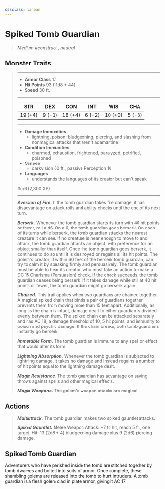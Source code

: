 ```yaml
---
cssclass: kanban
---
```


# Spiked Tomb Guardian
>*Medium #construct , neutral*
## Monster Traits
>___
>- **Armor Class** 17
>- **Hit Points** 93 (11d8 + 44)
>- **Speed** 30 ft.
>___
>|STR|DEX|CON|INT|WIS|CHA|
>|:---:|:---:|:---:|:---:|:---:|:---:|
>|19 (+4)|9 (-1)|18 (+4)|6 (-2)|10 (+0)|5 (-3)|
>___
>- **Damage Immunities**
>	 - lightning, poison; bludgeoning, piercing, and slashing from nonmagical attacks that aren't adamantine
>- **Condition Immunities**
>	 - charmed, exhaustion, frightened, paralyzed, petrified, poisoned
>- **Senses**
>	 - darkvision 60 ft., passive Perception 10
>- **Languages**
>	 - understands the languages of its creator but can't speak
>
> #cr6 (2,300 XP)
>___
>***Aversion of Fire.*** If the tomb guardian takes fire damage, it has disadvantage on attack rolls and ability checks until the end of its next turn.  
>
>***Berserk.*** Whenever the tomb guardian starts its turn with 40 hit points or fewer, roll a d6. On a 6, the tomb guardian goes berserk. On each of its turns while berserk, the tomb guardian attacks the nearest creature it can see. If no creature is near enough to move to and attack, the tomb guardian attacks an object, with preference for an object smaller than itself. Once the tomb guardian goes berserk, it continues to do so until it is destroyed or regains all its hit points. The golem's creator, if within 60 feet of the berserk tomb guardian, can try to calm it by speaking firmly and persuasively. The tomb guardian must be able to hear its creator, who must take an action to make a DC 15 Charisma (Persuasion) check. If the check succeeds, the tomb guardian ceases being berserk. If it takes damage while still at 40 hit points or fewer, the tomb guardian might go berserk again.  
>
>***Chained.*** This trait applies when two guardians are chained together.  
>A magical spiked chain that binds a pair of guardians together prevents them from moving more than 15 feet apart. Additionally, as long as the chain is intact, damage dealt to either guardian is divided evenly between them. The spiked chain can be attacked separately and has AC 18, a damage threshold of 10, 5 hit points, and immunity to poison and psychic damage. If the chain breaks, both tomb guardians instantly go berserk.  
>
>***Immutable Form.*** The tomb guardian is immune to any spell or effect that would alter its form.  
>
>***Lightning Absorption.*** Whenever the tomb guardian is subjected to lightning damage, it takes no damage and instead regains a number of hit points equal to the lightning damage dealt.  
>
>***Magic Resistance.*** The tomb guardian has advantage on saving throws against spells and other magical effects.  
>
>***Magic Weapons.*** The golem's weapon attacks are magical.  
>
## Actions
>***Multiattack.*** The tomb guardian makes two spiked gauntlet attacks.  
>
>***Spiked Gauntlet.*** Melee Weapon Attack: +7 to hit, reach 5 ft., one target. Hit: 13 (2d8 + 4) bludgeoning damage plus 9 (2d6) piercing damage.
## Spiked Tomb Guardian
Adventurers who have perished inside the tomb are stitched together by tomb dwarves and bolted into suits of armor. Once complete, these shambling golems are released into the tomb to hunt intruders.
A tomb guardian is a flesh golem clad in plate armor, giving it AC 17